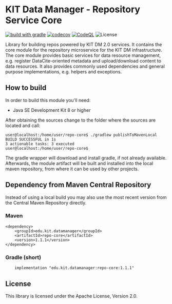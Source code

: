 # KIT Data Manager - Repository Service Core

[![build with gradle](https://github.com/kit-data-manager/repo-core/actions/workflows/gradle.yml/badge.svg)](https://github.com/kit-data-manager/repo-core/actions/workflows/gradle.yml)
[![codecov](https://codecov.io/gh/kit-data-manager/repo-core/branch/master/graph/badge.svg)](https://codecov.io/gh/kit-data-manager/repo-core)
[![CodeQL](https://github.com/kit-data-manager/repo-core/actions/workflows/codeql-analysis.yml/badge.svg)](https://github.com/kit-data-manager/repo-core/actions/workflows/codeql-analysis.yml)
![License](https://img.shields.io/github/license/kit-data-manager/repo-core.svg)

Library for building repos powered by KIT DM 2.0 services. It contains the core module 
for the repository microservice for the KIT DM infrastructure. The core module provides
basic services for data resource management, e.g. register DataCite-oriented metadata 
and upload/download content to data resources. It also provides commonly used dependencies 
and general purpose implementations, e.g. helpers and exceptions.

## How to build

In order to build this module you'll need:

* Java SE Development Kit 8 or higher

After obtaining the sources change to the folder where the sources are located and call:

```
user@localhost:/home/user/repo-core$ ./gradlew publishToMavenLocal
BUILD SUCCESSFUL in 1s
3 actionable tasks: 3 executed
user@localhost:/home/user/repo-core$
```

The gradle wrapper will download and install gradle, if not already available. Afterwards, the module artifact
will be built and installed into the local maven repository, from where it can be used by other projects.

## Dependency from Maven Central Repository

Instead of using a local build you may also use the most recent version from the Central Maven Repository directly. 

### Maven

~~~~
<dependency>
    <groupId>edu.kit.datamanager</groupId>
    <artifactId>repo-core</artifactId>
    <version>1.1.1</version>
</dependency>
~~~~

### Gradle (short)

~~~~
    implementation "edu.kit.datamanager:repo-core:1.1.1"
~~~~

## License

This library is licensed under the Apache License, Version 2.0.
